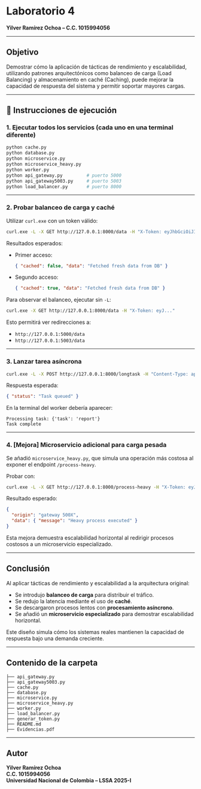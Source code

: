 # Laboratorio 4
**Yilver Ramírez Ochoa – C.C. 1015994056**

---

## Objetivo

Demostrar cómo la aplicación de tácticas de rendimiento y escalabilidad, utilizando patrones arquitectónicos como balanceo de carga (Load Balancing) y almacenamiento en caché (Caching), puede mejorar la capacidad de respuesta del sistema y permitir soportar mayores cargas.

---

## 🔧 Instrucciones de ejecución

### 1. Ejecutar todos los servicios (cada uno en una terminal diferente)

```bash
python cache.py
python database.py
python microservice.py
python microservice_heavy.py
python worker.py
python api_gateway.py         # puerto 5000
python api_gateway5003.py     # puerto 5003
python load_balancer.py       # puerto 8000
```

---

### 2. Probar balanceo de carga y caché

Utilizar `curl.exe` con un token válido:

```bash
curl.exe -L -X GET http://127.0.0.1:8000/data -H "X-Token: eyJhbGciOiJIUzI1NiIsInR5cCI6IkpXVCJ9.eyJ1c2VybmFtZSI6InVzZXIxIn0.xMpiGanjLuT9-P3BXbsI6pKa8BB2suAXkxltSwrGFOc"
```

Resultados esperados:
- Primer acceso:
  ```json
  { "cached": false, "data": "Fetched fresh data from DB" }
  ```
- Segundo acceso:
  ```json
  { "cached": true, "data": "Fetched fresh data from DB" }
  ```

Para observar el balanceo, ejecutar sin `-L`:

```bash
curl.exe -X GET http://127.0.0.1:8000/data -H "X-Token: eyJ..."
```

Esto permitirá ver redirecciones a:
- `http://127.0.0.1:5000/data`
- `http://127.0.0.1:5003/data`

---

### 3. Lanzar tarea asíncrona

```bash
curl.exe -L -X POST http://127.0.0.1:8000/longtask -H "Content-Type: application/json" -H "X-Token: eyJhbGciOiJIUzI1NiIsInR5cCI6IkpXVCJ9.eyJ1c2VybmFtZSI6InVzZXIxIn0.xMpiGanjLuT9-P3BXbsI6pKa8BB2suAXkxltSwrGFOc" -d "{"task": "report"}"
```

Respuesta esperada:
```json
{ "status": "Task queued" }
```

En la terminal del worker debería aparecer:
```
Processing task: {'task': 'report'}
Task complete
```

---

### 4. [Mejora] Microservicio adicional para carga pesada

Se añadió `microservice_heavy.py`, que simula una operación más costosa al exponer el endpoint `/process-heavy`.

Probar con:

```bash
curl.exe -L -X GET http://127.0.0.1:8000/process-heavy -H "X-Token: eyJhbGciOiJIUzI1NiIsInR5cCI6IkpXVCJ9.eyJ1c2VybmFtZSI6InVzZXIxIn0.xMpiGanjLuT9-P3BXbsI6pKa8BB2suAXkxltSwrGFOc"
```

Resultado esperado:
```json
{
  "origin": "gateway 500X",
  "data": { "message": "Heavy process executed" }
}
```

Esta mejora demuestra escalabilidad horizontal al redirigir procesos costosos a un microservicio especializado.

---

## Conclusión

Al aplicar tácticas de rendimiento y escalabilidad a la arquitectura original:

- Se introdujo **balanceo de carga** para distribuir el tráfico.
- Se redujo la latencia mediante el uso de **caché**.
- Se descargaron procesos lentos con **procesamiento asíncrono**.
- Se añadió un **microservicio especializado** para demostrar escalabilidad horizontal.

Este diseño simula cómo los sistemas reales mantienen la capacidad de respuesta bajo una demanda creciente.

---

## Contenido de la carpeta

```
├── api_gateway.py
├── api_gateway5003.py
├── cache.py
├── database.py
├── microservice.py
├── microservice_heavy.py
├── worker.py
├── load_balancer.py
├── generar_token.py
├── README.md
├── Evidencias.pdf
```

---

## Autor

**Yilver Ramírez Ochoa**  
**C.C. 1015994056**  
**Universidad Nacional de Colombia – LSSA 2025-I**
